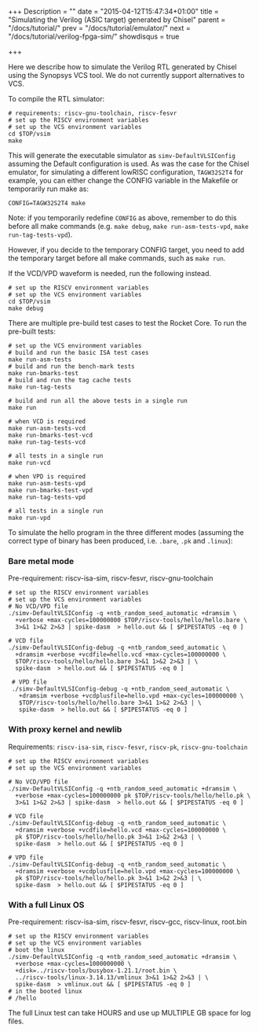 +++
Description = ""
date = "2015-04-12T15:47:34+01:00"
title = "Simulating the Verilog (ASIC target) generated by Chisel"
parent = "/docs/tutorial/"
prev = "/docs/tutorial/emulator/"
next = "/docs/tutorial/verilog-fpga-sim/"
showdisqus = true

+++


Here we describe how to simulate the Verilog RTL generated by Chisel
using the Synopsys VCS tool. We do not currently support alternatives
to VCS.

To compile the RTL simulator:

    # requirements: riscv-gnu-toolchain, riscv-fesvr
    # set up the RISCV environment variables
    # set up the VCS environment variables
    cd $TOP/vsim
    make

This will generate the executable simulator as
`simv-DefaultVLSIConfig` assuming the Default configuration is
used. As was the case for the Chisel emulator, for simulating a
different lowRISC configuration, `TAGW32S2T4` for example, you can
either change the CONFIG variable in the Makefile or temporarily run
make as:

    CONFIG=TAGW32S2T4 make

Note: if you temporarily redefine `CONFIG` as above, remember to do
this before all make commands (e.g. `make debug`, `make run-asm-tests-vpd`, 
`make run-tag-tests-vpd`).

However, if you decide to the temporary CONFIG target, you need to add
the temporary target before all make commands, such as `make run`.

If the VCD/VPD waveform is needed, run the following instead.

    # set up the RISCV environment variables
    # set up the VCS environment variables
    cd $TOP/vsim
    make debug

There are multiple pre-build test cases to test the Rocket Core. To run the pre-built tests:

    # set up the VCS environment variables
    # build and run the basic ISA test cases
    make run-asm-tests
    # build and run the bench-mark tests
    make run-bmarks-test
    # build and run the tag cache tests
    make run-tag-tests

    # build and run all the above tests in a single run
    make run

    # when VCD is required
    make run-asm-tests-vcd
    make run-bmarks-test-vcd
    make run-tag-tests-vcd

    # all tests in a single run
    make run-vcd

    # when VPD is required
    make run-asm-tests-vpd
    make run-bmarks-test-vpd
    make run-tag-tests-vpd

    # all tests in a single run
    make run-vpd

To simulate the hello program in the three different modes (assuming
the correct type of binary has been produced, i.e. `.bare`, `.pk` and `.linux`):

### Bare metal mode

Pre-requirement: riscv-isa-sim, riscv-fesvr, riscv-gnu-toolchain

    # set up the RISCV environment variables
    # set up the VCS environment variables
    # No VCD/VPD file
    ./simv-DefaultVLSIConfig -q +ntb_random_seed_automatic +dramsim \
      +verbose +max-cycles=100000000 $TOP/riscv-tools/hello/hello.bare \
      3>&1 1>&2 2>&3 | spike-dasm  > hello.out && [ $PIPESTATUS -eq 0 ]

    # VCD file
    ./simv-DefaultVLSIConfig-debug -q +ntb_random_seed_automatic \
      +dramsim +verbose +vcdfile=hello.vcd +max-cycles=100000000 \
      $TOP/riscv-tools/hello/hello.bare 3>&1 1>&2 2>&3 | \
      spike-dasm  > hello.out && [ $PIPESTATUS -eq 0 ]

     # VPD file
     ./simv-DefaultVLSIConfig-debug -q +ntb_random_seed_automatic \
       +dramsim +verbose +vcdplusfile=hello.vpd +max-cycles=100000000 \
       $TOP/riscv-tools/hello/hello.bare 3>&1 1>&2 2>&3 | \
       spike-dasm  > hello.out && [ $PIPESTATUS -eq 0 ]

### With proxy kernel and newlib

Requirements: `riscv-isa-sim`, `riscv-fesvr`, `riscv-pk`, `riscv-gnu-toolchain`

    # set up the RISCV environment variables
    # set up the VCS environment variables

    # No VCD/VPD file
    ./simv-DefaultVLSIConfig -q +ntb_random_seed_automatic +dramsim \
      +verbose +max-cycles=100000000 pk $TOP/riscv-tools/hello/hello.pk \
      3>&1 1>&2 2>&3 | spike-dasm  > hello.out && [ $PIPESTATUS -eq 0 ]

    # VCD file
    ./simv-DefaultVLSIConfig-debug -q +ntb_random_seed_automatic \
      +dramsim +verbose +vcdfile=hello.vcd +max-cycles=100000000 \
      pk $TOP/riscv-tools/hello/hello.pk 3>&1 1>&2 2>&3 | \
      spike-dasm  > hello.out && [ $PIPESTATUS -eq 0 ]

    # VPD file
    ./simv-DefaultVLSIConfig-debug -q +ntb_random_seed_automatic \
      +dramsim +verbose +vcdplusfile=hello.vpd +max-cycles=100000000 \
      pk $TOP/riscv-tools/hello/hello.pk 3>&1 1>&2 2>&3 | \
      spike-dasm  > hello.out && [ $PIPESTATUS -eq 0 ]

### With a full Linux OS

Pre-requirement: riscv-isa-sim, riscv-fesvr, riscv-gcc, riscv-linux, root.bin

    # set up the RISCV environment variables
    # set up the VCS environment variables
    # boot the linux
    ./simv-DefaultVLSIConfig -q +ntb_random_seed_automatic +dramsim \
      +verbose +max-cycles=1000000000 \
      +disk=../riscv-tools/busybox-1.21.1/root.bin \
      ../riscv-tools/linux-3.14.13/vmlinux 3>&1 1>&2 2>&3 | \
      spike-dasm  > vmlinux.out && [ $PIPESTATUS -eq 0 ]
    # in the booted linux
    # /hello

The full Linux test can take HOURS and use up MULTIPLE GB space for log files. 

